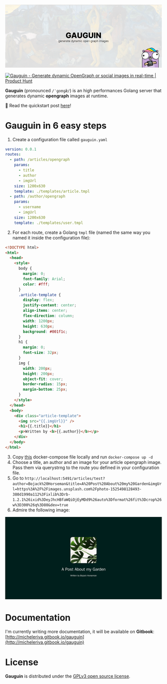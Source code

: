 <img src="/assets/cover.png" alt="Gauguin - Generate opengraph images at runtime" />

<a href="https://www.producthunt.com/posts/gauguin?utm_source=badge-featured&utm_medium=badge&utm_souce=badge-gauguin" target="_blank"><img src="https://api.producthunt.com/widgets/embed-image/v1/featured.svg?post_id=276795&theme=dark" alt="Gauguin - Generate dynamic OpenGraph or social images in real-time | Product Hunt" style="width: 250px; height: 54px;" width="250" height="54"  align="center"/></a>

**Gauguin** (pronounced `/ˈɡoʊɡæ̃/`) is an high performances Golang server that generates dynamic **opengraph** images at runtime.

🎉 Read the quickstart post [here](https://levelup.gitconnected.com/generate-dynamic-opengraph-images-using-gauguin-b53c5dc8ec2f)!

# Gauguin in 6 easy steps

1) Create a configuration file called `gauguin.yaml`

```yml
version: 0.0.1
routes:
  - path: /articles/opengraph
    params:
      - title
      - author
      - imgUrl
    size: 1200x630
    template: ./templates/article.tmpl
  - path: /author/opengraph
    params:
      - username
      - imgUrl
    size: 1200x630
    template: ./templates/user.tmpl
```

2) For each route, create a Golang `tmpl` file (named the same way you named it inside the configuration file):

```html
<!DOCTYPE html>
<html>
  <head>
    <style>
      body {
        margin: 0;
        font-family: Arial;
        color: #fff;
      }
      .article-template {
        display: flex;
        justify-content: center;
        align-items: center;
        flex-direction: column;
        width: 1200px;
        height: 630px;
        background: #001f1c;
      }
      h1 {
        margin: 0;
        font-size: 32px;
      }
      img {
        width: 200px;
        height: 200px;
        object-fit: cover;
        border-radius: 15px;
        margin-bottom: 25px;
      }
    </style>
  </head>
  <body>
    <div class="article-template">
      <img src="{{.imgUrl}}" />
      <h1>{{.title}}</h1>
      <p>Written by <b>{{.author}}</b></p>
    </div>
  </body>
</html>
```

3) Copy [this](/docker-compose.yaml) docker-compose file locally and run `docker-compose up -d`
4) Choose a title, an author and an image for your article opengraph image. Pass them via querystrng to the route you defined in your configuration file.
5) Go to `http://localhost:5491/articles/test?author=Bojack%20Horseman&title=A%20Post%20About%20my%20Garden&imgUrl=https%3A%2F%2Fimages.unsplash.com%2Fphoto-1525498128493-380d1990a112%3Fixlib%3Drb-1.2.1%26ixid%3DeyJhcHBfaWQiOjEyMDd9%26auto%3Dformat%26fit%3Dcrop%26w%3D300%26q%3D80&dev=true`
6) Admire the following image:

<img src="/assets/example.jpeg" alt="Gauguin opengraph image example" />

# Documentation

I'm currently writing more documentation, it will be available on **Gitbook**: [http://micheleriva.gitbook.io/gauguin](http://micheleriva.gitbook.io/gauguin)

# License
**Gauguin** is distributed under the [GPLv3 open source license](/LICENSE.md).
